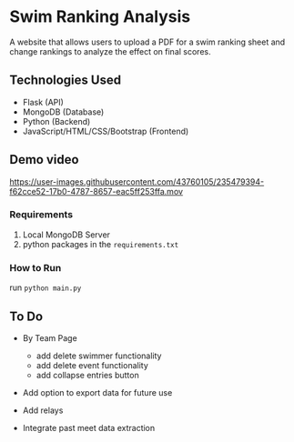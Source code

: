 # Swim Ranking Analysis
A website that allows users to upload a PDF for a swim ranking sheet and change rankings to analyze the effect on final scores.

## Technologies Used
- Flask (API)
- MongoDB (Database)
- Python (Backend)
- JavaScript/HTML/CSS/Bootstrap (Frontend)

## Demo video

https://user-images.githubusercontent.com/43760105/235479394-f62cce52-17b0-4787-8657-eac5ff253ffa.mov



### Requirements
1. Local MongoDB Server
2. python packages in the `requirements.txt`

### How to Run
 run
`python main.py`

## To Do
- By Team Page
	- add delete swimmer functionality 
	- add delete event functionality
	- add collapse entries button

- Add option to export data for future use
- Add relays
- Integrate past meet data extraction
